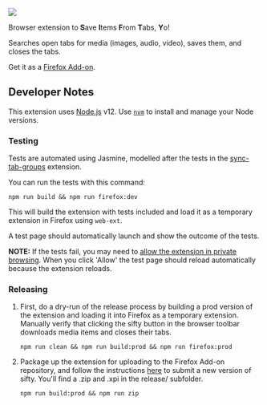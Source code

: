 <p align="left"><img src=https://raw.githubusercontent.com/keeler/sifty/master/icons/sifty.png></p>

Browser extension to **S**ave **I**tems **F**rom **T**abs, **Y**o!

Searches open tabs for media (images, audio, video), saves them, and closes the tabs.

Get it as a [Firefox Add-on](https://addons.mozilla.org/en-US/firefox/addon/sifty/).

## Developer Notes

This extension uses [Node.js](https://nodejs.org/en/) v12. Use [`nvm`](https://github.com/nvm-sh/nvm) to install and manage your Node versions. 

### Testing

Tests are automated using Jasmine, modelled after the tests in the [sync-tab-groups](https://github.com/Morikko/sync-tab-groups) extension.

You can run the tests with this command:
```
npm run build && npm run firefox:dev
```

This will build the extension with tests included and load it as a temporary extension in Firefox using `web-ext`.

A test page should automatically launch and show the outcome of the tests.

**NOTE:** If the tests fail, you may need to [allow the extension in private browsing](https://support.mozilla.org/en-US/kb/extensions-private-browsing). When you click 'Allow' the test page should reload automatically because the extension reloads.

### Releasing

1. First, do a dry-run of the release process by building a prod version of the extension and loading it into Firefox as a temporary extension. Manually verify that clicking the sifty button in the browser toolbar downloads media items and closes their tabs.
    ```
    npm run clean && npm run build:prod && npm run firefox:prod
    ```
2. Package up the extension for uploading to the Firefox Add-on repository, and follow the instructions [here](https://extensionworkshop.com/documentation/publish/submitting-an-add-on/) to submit a new version of sifty. You'll find a .zip and .xpi in the release/ subfolder.
    ```
    npm run build:prod && npm run zip
    ```